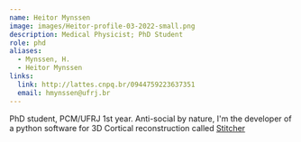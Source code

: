 ```yaml
---
name: Heitor Mynssen
image: images/Heitor-profile-03-2022-small.png
description: Medical Physicist; PhD Student
role: phd
aliases:
  - Mynssen, H.
  - Heitor Mynssen
links:
  link: http://lattes.cnpq.br/0944759223637351
  email: hmynssen@ufrj.br
---
```


PhD student, PCM/UFRJ 1st year. 
Anti-social by nature, I'm the developer of a python software for 3D Cortical reconstruction called [Stitcher](https://github.com/labmetabio/Stitcher)

